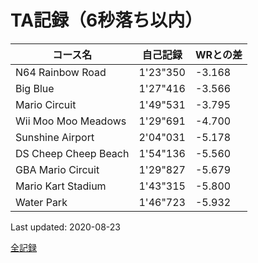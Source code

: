 # TA記録（6秒落ち以内）

|コース名|自己記録|WRとの差|
|--|--|--|
|N64 Rainbow Road|1'23"350|-3.168|
|Big Blue|1'27"416|-3.566|
|Mario Circuit|1'49"531|-3.795|
|Wii Moo Moo Meadows|1'29"691|-4.700|
|Sunshine Airport|2'04"031|-5.178|
|DS Cheep Cheep Beach|1'54"136|-5.560|
|GBA Mario Circuit|1'29"827|-5.679|
|Mario Kart Stadium|1'43"315|-5.800|
|Water Park|1'46"723|-5.932|

Last updated: 2020-08-23

[全記録](https://github.com/xuzijian629/xuzijian629/blob/master/ALL.md)